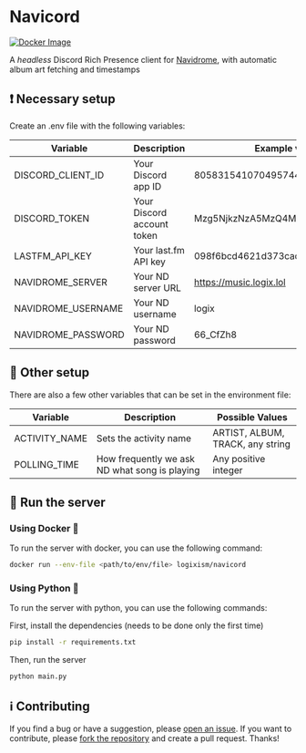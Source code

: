 # Navicord

[![Docker Image](https://badgen.net/badge/docker/navicord?icon=docker&color=blue)](https://hub.docker.com/r/logixism/navicord/tags)

A _headless_ Discord Rich Presence client for [Navidrome](https://www.navidrome.org/), with automatic album art fetching and timestamps

## ❗ Necessary setup

Create an .env file with the following variables:

| Variable           | Description                | Example value                    |
| ------------------ | -------------------------- | -------------------------------- |
| DISCORD_CLIENT_ID  | Your Discord app ID        | 805831541070495744               |
| DISCORD_TOKEN      | Your Discord account token | Mzg5NjkzNzA5MzQ4MTQ2NzY4.DM9aRQ  |
| LASTFM_API_KEY     | Your last.fm API key       | 098f6bcd4621d373cade4e832627b4f6 |
| NAVIDROME_SERVER   | Your ND server URL         | https://music.logix.lol          |
| NAVIDROME_USERNAME | Your ND username           | logix                            |
| NAVIDROME_PASSWORD | Your ND password           | 66_CfZh8                         |

## 👀 Other setup

There are also a few other variables that can be set in the environment file:

| Variable      | Description                                   | Possible Values                  |
| ------------- | --------------------------------------------- | -------------------------------- |
| ACTIVITY_NAME | Sets the activity name                        | ARTIST, ALBUM, TRACK, any string |
| POLLING_TIME  | How frequently we ask ND what song is playing | Any positive integer             |

## 🚀 Run the server

### Using Docker 🐋

To run the server with docker, you can use the following command:

```bash
docker run --env-file <path/to/env/file> logixism/navicord
```

### Using Python 🐍

To run the server with python, you can use the following commands:

First, install the dependencies (needs to be done only the first time)

```bash
pip install -r requirements.txt
```

Then, run the server

```bash
python main.py
```

## ℹ️ Contributing

If you find a bug or have a suggestion, please [open an issue](https://github.com/logixism/navicord).
If you want to contribute, please [fork the repository](https://github.com/logixism/navicord/fork) and create a pull request. Thanks!
